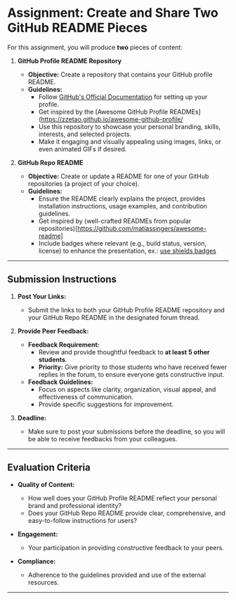 # Assignment: Create and Share Two GitHub README Pieces

For this assignment, you will produce **two** pieces of content:

1. **GitHub Profile README Repository**
    - **Objective:** Create a repository that contains your GitHub profile README.
    - **Guidelines:**
        - Follow [GitHub's Official Documentation](https://docs.github.com/en/get-started/start-your-journey/setting-up-your-profile) for setting up your profile.
        - Get inspired by the [Awesome GitHub Profile READMEs](https://zzetao.github.io/awesome-github-profile/
        - Use this repository to showcase your personal branding, skills, interests, and selected projects.
        - Make it engaging and visually appealing using images, links, or even animated GIFs if desired.

2. **GitHub Repo README**
    - **Objective:** Create or update a README for one of your GitHub repositories (a project of your choice).
    - **Guidelines:**
        - Ensure the README clearly explains the project, provides installation instructions, usage examples, and contribution guidelines.
        - Get inspired by (well-crafted READMEs from popular repositories)[https://github.com/matiassingers/awesome-readme]
        - Include badges where relevant (e.g., build status, version, license) to enhance the presentation, ex.: [use shields badges](https://shields.io/)

---

## Submission Instructions

1. **Post Your Links:**
    - Submit the links to both your GitHub Profile README repository and your GitHub Repo README in the designated forum thread.

2. **Provide Peer Feedback:**
    - **Feedback Requirement:**
        - Review and provide thoughtful feedback to **at least 5 other students**.
        - **Priority:** Give priority to those students who have received fewer replies in the forum, to ensure everyone gets constructive input.
    - **Feedback Guidelines:**
        - Focus on aspects like clarity, organization, visual appeal, and effectiveness of communication.
        - Provide specific suggestions for improvement.

3. **Deadline:**
    - Make sure to post your submissions before the deadline, so you will be able to receive feedbacks from your colleagues.

---

## Evaluation Criteria

- **Quality of Content:**
    - How well does your GitHub Profile README reflect your personal brand and professional identity?
    - Does your GitHub Repo README provide clear, comprehensive, and easy-to-follow instructions for users?

- **Engagement:**
    - Your participation in providing constructive feedback to your peers.

- **Compliance:**
    - Adherence to the guidelines provided and use of the external resources.

---

